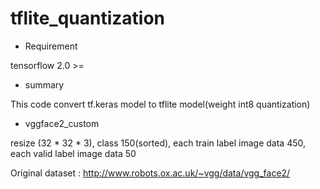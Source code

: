# tflite_quantization

- Requirement

tensorflow 2.0 >=

- summary

This code convert tf.keras model to tflite model(weight int8 quantization)

- vggface2_custom

resize (32 * 32 * 3), 
class 150(sorted), 
each train label image data 450, 
each valid label image data 50

Original dataset : http://www.robots.ox.ac.uk/~vgg/data/vgg_face2/
